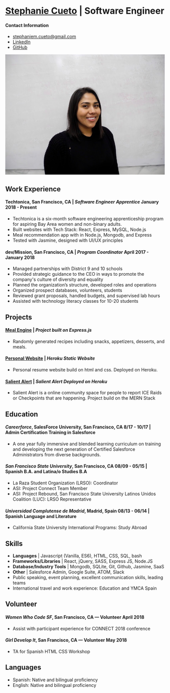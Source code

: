 # [Stephanie Cueto](https://smcueto.github.io/stephaniecueto/) | Software Engineer

#### Contact Information
 - [stephaniem.cueto@gmail.com](mailto:stephaniem.cueto@gmail.com)
 - [LinkedIn](https://www.linkedin.com/in/stephaniecueto/)
 - [GitHub](https://github.com/smcueto)

![Stephanie's Photo](public/stephaniecueto.jpeg "Stephanie Cueto" )


## Work Experience

#### Techtonica, San Francisco, CA | _Software Engineer Apprentice_ January 2018 - Present

*   Techtonica is a six-month software engineering apprenticeship program for aspiring Bay Area women and non-binary adults.
*   Built websites with Tech Stack: React, Express, MySQL, Node.js
*   Meal recommendation app with in Node.js, Mongodb, and Express
*   Tested with Jasmine, designed with UI/UX principles

#### dev/Mission, San Francisco, CA | _Program Coordinator_ April 2017 - January 2018

*   Managed partnerships with District 9 and 10 schools
*   Provided strategic guidance to the CEO in ways to promote the company's culture of diversity and equality
*   Planned the organization’s structure, developed roles and operations
*   Organized prospect databases, volunteers, students
*   Reviewed grant proposals, handled budgets, and supervised lab hours
*   Assisted with technology literacy classes for 10-20 students



## Projects

#### [Meal Engine](https://github.com/c0mputer-junkie/meal-engine) | _Project built on Express.js_

*   Randomly generated recipes including snacks, appetizers, desserts, and meals.

#### [Personal Website](https://stephaniemcueto.herokuapp.com/index.html) | _Heroku Static Website_

*   Personal resume website build on html and css. Deployed on Heroku.

#### [Salient Alert](https://github.com/smcueto/salientAlert) | _Salient Alert Deployed on Heroku_

*   Salient Alert is a online community space for people to report ICE Raids or Checkpoints that are happening. Project build on the MERN Stack 

## Education

#### _Careerforce_, SalesForce University, San Francisco, CA 8/17 - 10/17 | Admin Certification Training in Salesforce
* A one year fully immersive and blended learning curriculum on training and developing the next generation of Certified Salesforce Administrators from diverse backgrounds.

#### _San Francisco State University_, San Francisco, CA 08/09 - 05/15 | Spanish B.A. and Latina/o Studies B.A

*   La Raza Student Organization (LRSO): Coordinator
*   ASI: Project Connect Team Member
*   ASI: Project Rebound, San Francisco State University Latinos Unidos Coalition (LUC): LRSO Representative

#### _Universidad Complutense de Madrid_, Madrid, Spain 08/13 - 06/14 | Spanish Language and Literature

*   California State University International Programs: Study Abroad

## Skills

*   **Languages** | Javascript (Vanilla, ES6), HTML, CSS, SQL, bash
*   **Frameworks/Libraries** | React, jQuery, SASS, Express JS, Node.JS
*   **Database/Industry Tools** | Mongodb, SQLite, Git, Github, Jasmine, SaaS
*   **Other** | Salesforce Admin, Google Suite, ATOM, Slack
*   Public speaking, event planning, excellent communication skills, leading teams
*   International travel and work experience: Education and YMCA Spain

## Volunteer
#### _Women Who Code SF_, San Francisco, CA — Volunteer April 2018

* Assist with participant experience for CONNECT 2018 conference

#### _Girl Develop It_, San Francisco, CA — Volunteer May 2018
* TA for Spanish HTML CSS Workshop

## Languages

*   Spanish: Native and bilingual proficiency
*   English: Native and bilingual proficiency
